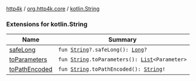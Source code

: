 [http4k](../../index.md) / [org.http4k.core](../index.md) / [kotlin.String](./index.md)

### Extensions for kotlin.String

| Name | Summary |
|---|---|
| [safeLong](safe-long.md) | `fun `[`String`](https://kotlinlang.org/api/latest/jvm/stdlib/kotlin/-string/index.html)`?.safeLong(): `[`Long`](https://kotlinlang.org/api/latest/jvm/stdlib/kotlin/-long/index.html)`?` |
| [toParameters](to-parameters.md) | `fun `[`String`](https://kotlinlang.org/api/latest/jvm/stdlib/kotlin/-string/index.html)`.toParameters(): `[`List`](https://kotlinlang.org/api/latest/jvm/stdlib/kotlin.collections/-list/index.html)`<Parameter>` |
| [toPathEncoded](to-path-encoded.md) | `fun `[`String`](https://kotlinlang.org/api/latest/jvm/stdlib/kotlin/-string/index.html)`.toPathEncoded(): `[`String`](https://kotlinlang.org/api/latest/jvm/stdlib/kotlin/-string/index.html)`!` |
